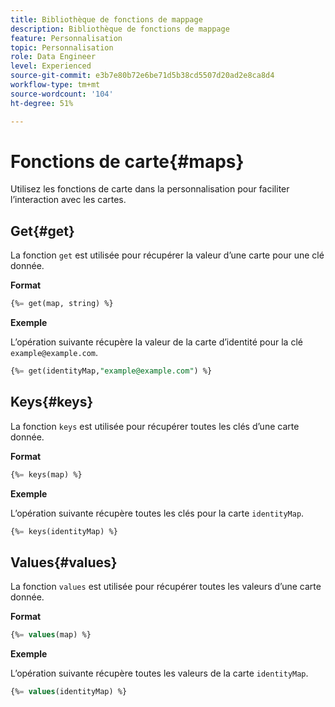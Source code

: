 ```yaml
---
title: Bibliothèque de fonctions de mappage
description: Bibliothèque de fonctions de mappage
feature: Personnalisation
topic: Personnalisation
role: Data Engineer
level: Experienced
source-git-commit: e3b7e80b72e6be71d5b38cd5507d20ad2e8ca8d4
workflow-type: tm+mt
source-wordcount: '104'
ht-degree: 51%

---
```


# Fonctions de carte{#maps}

Utilisez les fonctions de carte dans la personnalisation pour faciliter l’interaction avec les cartes.

## Get{#get}

La fonction `get` est utilisée pour récupérer la valeur d’une carte pour une clé donnée.

**Format**

```sql
{%= get(map, string) %}
```

**Exemple**

L’opération suivante récupère la valeur de la carte d’identité pour la clé `example@example.com`.

```sql
{%= get(identityMap,"example@example.com") %}
```

## Keys{#keys}

La fonction `keys` est utilisée pour récupérer toutes les clés d’une carte donnée.

**Format**

```sql
{%= keys(map) %}
```

**Exemple**

L’opération suivante récupère toutes les clés pour la carte `identityMap`.

```sql
{%= keys(identityMap) %}
```

## Values{#values}

La fonction `values` est utilisée pour récupérer toutes les valeurs d’une carte donnée.

**Format**

```sql
{%= values(map) %}
```

**Exemple**

L’opération suivante récupère toutes les valeurs de la carte `identityMap`.

```sql
{%= values(identityMap) %}
```
